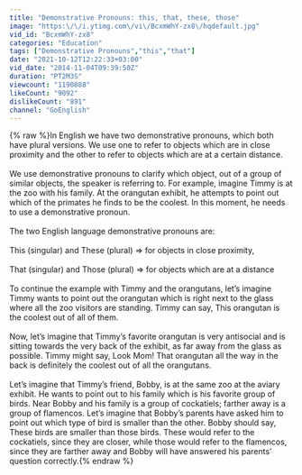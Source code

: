 ```yaml
---
title: "Demonstrative Pronouns: this, that, these, those"
image: "https:\/\/i.ytimg.com\/vi\/BcxmWhY-zx8\/hqdefault.jpg"
vid_id: "BcxmWhY-zx8"
categories: "Education"
tags: ["Demonstrative Pronouns","this","that"]
date: "2021-10-12T12:22:33+03:00"
vid_date: "2014-11-04T09:39:50Z"
duration: "PT2M3S"
viewcount: "1190888"
likeCount: "9092"
dislikeCount: "891"
channel: "GoEnglish"
---
```

{% raw %}In English we have two demonstrative pronouns, which both have plural versions. We use one to refer to objects which are in close proximity and the other to refer to objects which are at a certain distance.<br /><br />We use demonstrative pronouns to clarify which object, out of a group of similar objects, the speaker is referring to. For example, imagine Timmy is at the zoo with his family. At the orangutan exhibit, he attempts to point out which of the primates he finds to be the coolest. In this moment, he needs to use a demonstrative pronoun.<br /><br />The two English language demonstrative pronouns are:<br /><br />This (singular) and These (plural) ⇒ for objects in close proximity,<br /><br />That (singular) and Those (plural) ⇒ for objects which are at a distance<br /><br />To continue the example with Timmy and the orangutans, let’s imagine Timmy wants to point out the orangutan which is right next to the glass where all the zoo visitors are standing. Timmy can say, This orangutan is the coolest out of all of them.<br /><br />Now, let’s imagine that Timmy’s favorite orangutan is very antisocial and is sitting towards the very back of the exhibit, as far away from the glass as possible. Timmy might say, Look Mom! That orangutan all the way in the back is definitely the coolest out of all the orangutans.<br /><br />Let’s imagine that Timmy’s friend, Bobby, is at the same zoo at the aviary exhibit. He wants to point out to his family which is his favorite group of birds. Near Bobby and his family is a group of cockatiels; farther away is a group of flamencos. Let’s imagine that Bobby’s parents have asked him to point out which type of bird is smaller than the other. Bobby should say, These birds are smaller than those birds. These would refer to the cockatiels, since they are closer, while those would refer to the flamencos, since they are farther away and Bobby will have answered his parents’ question correctly.{% endraw %}
